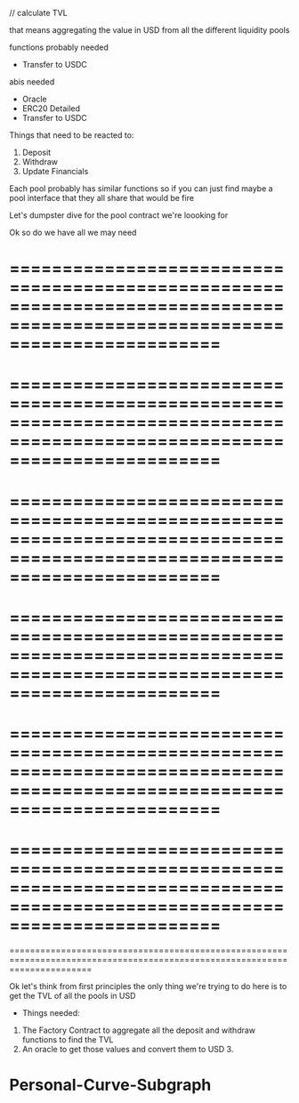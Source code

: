// calculate TVL

that means aggregating the value in USD from all the different liquidity pools

functions probably needed

- Transfer to USDC

abis needed

- Oracle
- ERC20 Detailed
- Transfer to USDC

Things that need to be reacted to:

1. Deposit
2. Withdraw
3. Update Financials

Each pool probably has similar functions so if you can just find maybe a pool interface that they all share
that would be fire

Let's dumpster dive for the pool contract we're loooking for

Ok so do we have all we may need

# ============================================================================================================================

# ============================================================================================================================

# ============================================================================================================================

# ============================================================================================================================

# ============================================================================================================================

# ============================================================================================================================

============================================================================================================================

Ok let's think from first principles the only thing we're trying to do here is to get the TVL of all the pools in USD

- Things needed:

1. The Factory Contract to aggregate all the deposit and withdraw functions to find the TVL
2. An oracle to get those values and convert them to USD 3.
# Personal-Curve-Subgraph
